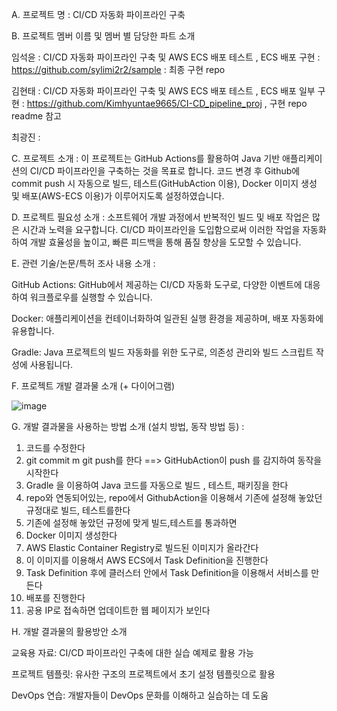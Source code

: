 A.	프로젝트 명 : CI/CD 자동화 파이프라인 구축 

B.	프로젝트 멤버 이름 및 멤버 별 담당한 파트 소개

임석윤 : CI/CD 자동화 파이프라인 구축 및 AWS ECS 배포 테스트 , ECS 배포 구현 : https://github.com/sylimi2r2/sample : 최종 구현 repo 

김현태 : CI/CD 자동화 파이프라인 구축 및 AWS ECS 배포 테스트 , ECS 배포 일부 구현 : https://github.com/Kimhyuntae9665/CI-CD_pipeline_proj , 구현 repo readme 참고 

최광진 : 

C.	프로젝트 소개 : 이 프로젝트는 GitHub Actions를 활용하여 Java 기반 애플리케이션의 CI/CD 파이프라인을 구축하는 것을 목표로 합니다. 코드 변경 후 Github에 commit push  시 자동으로 빌드, 테스트(GitHubAction 이용), Docker 이미지 생성 및 배포(AWS-ECS 이용)가 이루어지도록 설정하였습니다.

D.	프로젝트 필요성 소개 : 소프트웨어 개발 과정에서 반복적인 빌드 및 배포 작업은 많은 시간과 노력을 요구합니다. CI/CD 파이프라인을 도입함으로써 이러한 작업을 자동화하여 개발 효율성을 높이고, 빠른 피드백을 통해 품질 향상을 도모할 수 있습니다.

E.	관련 기술/논문/특허 조사 내용 소개 : 

GitHub Actions: GitHub에서 제공하는 CI/CD 자동화 도구로, 다양한 이벤트에 대응하여 워크플로우를 실행할 수 있습니다.

Docker: 애플리케이션을 컨테이너화하여 일관된 실행 환경을 제공하며, 배포 자동화에 유용합니다.

Gradle: Java 프로젝트의 빌드 자동화를 위한 도구로, 의존성 관리와 빌드 스크립트 작성에 사용됩니다.



F.	프로젝트 개발 결과물 소개 (+ 다이어그램)


![image](https://github.com/user-attachments/assets/b6d594ad-46d1-43b4-b6b3-2f80b03596e6)


G.	개발 결과물을 사용하는 방법 소개 (설치 방법, 동작 방법 등) : 
1. 코드를 수정한다
2. git commit m git push를 한다 ==> GitHubAction이 push 를 감지하여 동작을 시작한다 
3. Gradle 을 이용하여 Java 코드를 자동으로 빌드 , 테스트, 패키징을 한다 
4. repo와 연동되어있는, repo에서 GithubAction을 이용해서 기존에 설정해 놓았던 규정대로 빌드, 테스트를한다
5. 기존에 설정해 놓았던 규정에 맞게 빌드,테스트를 통과하면
6. Docker 이미지 생성한다 
7. AWS Elastic Container Registry로 빌드된 이미지가 올라간다
8. 이 이미지를 이용해서 AWS ECS에서 Task Definition을 진행한다
9. Task Definition 후에 클러스터 안에서 Task Definition을 이용해서 서비스를 만든다
10. 배포를 진행한다
11. 공용 IP로 접속하면 업데이트한 웹 페이지가 보인다   

H.	개발 결과물의 활용방안 소개

교육용 자료: CI/CD 파이프라인 구축에 대한 실습 예제로 활용 가능

프로젝트 템플릿: 유사한 구조의 프로젝트에서 초기 설정 템플릿으로 활용

DevOps 연습: 개발자들이 DevOps 문화를 이해하고 실습하는 데 도움
